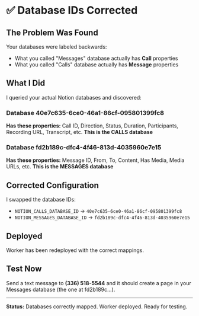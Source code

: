 # ✅ Database IDs Corrected

## The Problem Was Found

Your databases were labeled backwards:
- What you called "Messages" database actually has **Call** properties
- What you called "Calls" database actually has **Message** properties

## What I Did

I queried your actual Notion databases and discovered:

### Database 40e7c635-6ce0-46a1-86cf-095801399fc8
**Has these properties:** Call ID, Direction, Status, Duration, Participants, Recording URL, Transcript, etc.
**This is the CALLS database**

### Database fd2b189c-dfc4-4f46-813d-4035960e7e15
**Has these properties:** Message ID, From, To, Content, Has Media, Media URLs, etc.
**This is the MESSAGES database**

## Corrected Configuration

I swapped the database IDs:
- `NOTION_CALLS_DATABASE_ID` → `40e7c635-6ce0-46a1-86cf-095801399fc8`
- `NOTION_MESSAGES_DATABASE_ID` → `fd2b189c-dfc4-4f46-813d-4035960e7e15`

## Deployed

Worker has been redeployed with the correct mappings.

## Test Now

Send a text message to **(336) 518-5544** and it should create a page in your Messages database (the one at fd2b189c...).

---

**Status:** Databases correctly mapped. Worker deployed. Ready for testing.
